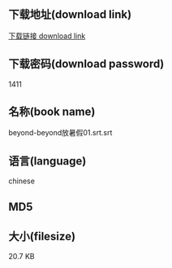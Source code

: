 ## 下载地址(download link)
[下载链接 download link](https://voluble-croquembouche-d321dc.netlify.app/?s=beyond-beyond%E6%94%BE%E6%9A%91%E5%81%8701.srt)

## 下载密码(download password)
1411

## 名称(book name)
beyond-beyond放暑假01.srt.srt

## 语言(language)
chinese

## MD5


## 大小(filesize)
20.7 KB

